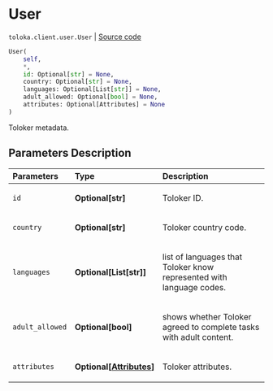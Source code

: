 # User
`toloka.client.user.User` | [Source code](https://github.com/Toloka/toloka-kit/blob/v1.0.2/src/client/user.py#L9)

```python
User(
    self,
    *,
    id: Optional[str] = None,
    country: Optional[str] = None,
    languages: Optional[List[str]] = None,
    adult_allowed: Optional[bool] = None,
    attributes: Optional[Attributes] = None
)
```

Toloker metadata.

## Parameters Description

| Parameters | Type | Description |
| :----------| :----| :-----------|
`id`|**Optional\[str\]**|<p>Toloker ID.</p>
`country`|**Optional\[str\]**|<p>Toloker country code.</p>
`languages`|**Optional\[List\[str\]\]**|<p>list of languages that Toloker know represented with language codes.</p>
`adult_allowed`|**Optional\[bool\]**|<p>shows whether Toloker agreed to complete tasks with adult content.</p>
`attributes`|**Optional\[[Attributes](toloka.client.user.User.Attributes.md)\]**|<p>Toloker attributes.</p>
